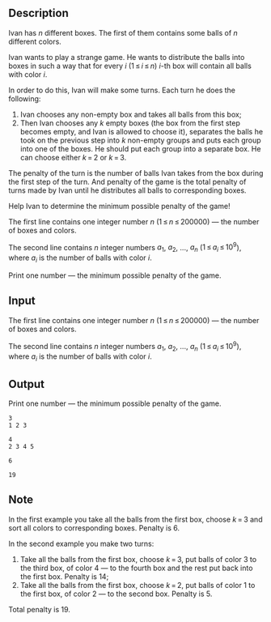 ## Description

<div><p>Ivan has <span class="tex-span"><i>n</i></span> different boxes. The first of them contains some balls of <span class="tex-span"><i>n</i></span> different colors.</p><p>Ivan wants to play a strange game. He wants to distribute the balls into boxes in such a way that for every <span class="tex-span"><i>i</i></span> (<span class="tex-span">1 ≤ <i>i</i> ≤ <i>n</i></span>) <span class="tex-span"><i>i</i></span>-th box will contain all balls with color <span class="tex-span"><i>i</i></span>.</p><p>In order to do this, Ivan will make some turns. Each turn he does the following:</p><ol> <li> Ivan chooses any non-empty box and takes all balls from this box; </li><li> Then Ivan chooses any <span class="tex-span"><i>k</i></span> empty boxes (the box from the first step becomes empty, and Ivan is allowed to choose it), separates the balls he took on the previous step into <span class="tex-span"><i>k</i></span> non-empty groups and puts each group into one of the boxes. He should put each group into a separate box. He can choose either <span class="tex-span"><i>k</i> = 2</span> or <span class="tex-span"><i>k</i> = 3</span>. </li></ol><p>The <span class="tex-font-style-it">penalty</span> of the turn is the number of balls Ivan takes from the box during the first step of the turn. And <span class="tex-font-style-it">penalty</span> of the game is the total <span class="tex-font-style-it">penalty</span> of turns made by Ivan until he distributes all balls to corresponding boxes.</p><p>Help Ivan to determine the minimum possible <span class="tex-font-style-it">penalty</span> of the game!</p></div><div class="input-specification"><p>The first line contains one integer number <span class="tex-span"><i>n</i></span> (<span class="tex-span">1 ≤ <i>n</i> ≤ 200000</span>) — the number of boxes and colors.</p><p>The second line contains <span class="tex-span"><i>n</i></span> integer numbers <span class="tex-span"><i>a</i><sub class="lower-index">1</sub></span>, <span class="tex-span"><i>a</i><sub class="lower-index">2</sub></span>, ..., <span class="tex-span"><i>a</i><sub class="lower-index"><i>n</i></sub></span> (<span class="tex-span">1 ≤ <i>a</i><sub class="lower-index"><i>i</i></sub> ≤ 10<sup class="upper-index">9</sup></span>), where <span class="tex-span"><i>a</i><sub class="lower-index"><i>i</i></sub></span> is the number of balls with color <span class="tex-span"><i>i</i></span>.</p></div><div class="output-specification"><p>Print one number — the minimum possible <span class="tex-font-style-it">penalty</span> of the game.</p></div>

## Input

<p>The first line contains one integer number <span class="tex-span"><i>n</i></span> (<span class="tex-span">1 ≤ <i>n</i> ≤ 200000</span>) — the number of boxes and colors.</p><p>The second line contains <span class="tex-span"><i>n</i></span> integer numbers <span class="tex-span"><i>a</i><sub class="lower-index">1</sub></span>, <span class="tex-span"><i>a</i><sub class="lower-index">2</sub></span>, ..., <span class="tex-span"><i>a</i><sub class="lower-index"><i>n</i></sub></span> (<span class="tex-span">1 ≤ <i>a</i><sub class="lower-index"><i>i</i></sub> ≤ 10<sup class="upper-index">9</sup></span>), where <span class="tex-span"><i>a</i><sub class="lower-index"><i>i</i></sub></span> is the number of balls with color <span class="tex-span"><i>i</i></span>.</p>

## Output

<p>Print one number — the minimum possible <span class="tex-font-style-it">penalty</span> of the game.</p>





```input1
3
1 2 3

```




```input2
4
2 3 4 5

```




```output1
6

```




```output2
19

```



## Note

<p>In the first example you take all the balls from the first box, choose <span class="tex-span"><i>k</i> = 3</span> and sort all colors to corresponding boxes. Penalty is <span class="tex-span">6</span>.</p><p>In the second example you make two turns: </p><ol> <li> Take all the balls from the first box, choose <span class="tex-span"><i>k</i> = 3</span>, put balls of color <span class="tex-span">3</span> to the third box, of color <span class="tex-span">4</span> — to the fourth box and the rest put back into the first box. Penalty is <span class="tex-span">14</span>; </li><li> Take all the balls from the first box, choose <span class="tex-span"><i>k</i> = 2</span>, put balls of color <span class="tex-span">1</span> to the first box, of color <span class="tex-span">2</span> — to the second box. Penalty is <span class="tex-span">5</span>. </li></ol><p>Total penalty is <span class="tex-span">19</span>.</p>
